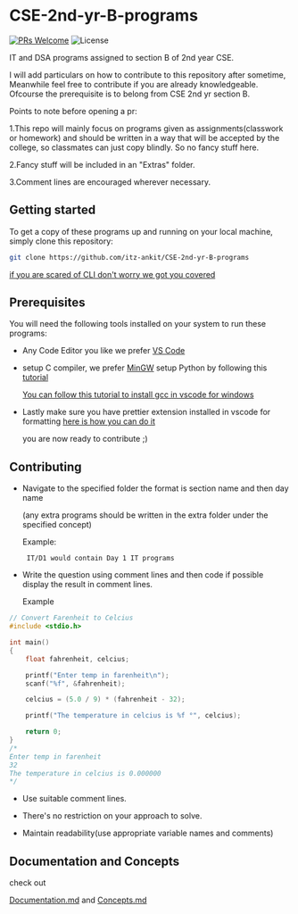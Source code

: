 # CSE-2nd-yr-B-programs

[![PRs Welcome](https://img.shields.io/badge/PRs-welcome-brightgreen.svg?style=flat-square)](https://makeapullrequest.com)
![License](https://badgen.net/github/license/micromatch/micromatch)

IT and DSA programs assigned to section B of 2nd year CSE.

I will add particulars on how to contribute to this repository after sometime, Meanwhile feel free to contribute if you are already knowledgeable.
Ofcourse the prerequisite is to belong from CSE 2nd yr section B.

Points to note before opening a pr:

1.This repo will mainly focus on programs given as assignments(classwork or homework) and should be written in a way that will be accepted by the college,
so classmates can just copy blindly. So no fancy stuff here.

2.Fancy stuff will be included in an "Extras" folder.

3.Comment lines are encouraged wherever necessary.

## Getting started

To get a copy of these programs up and running on your local machine, simply clone this repository:

```bash
git clone https://github.com/itz-ankit/CSE-2nd-yr-B-programs
```

[if you are scared of CLI don't worry we got you covered](https://www.youtube.com/watch?v=PvUexC0-D2s)

## Prerequisites

You will need the following tools installed on your system to run these programs:

- Any Code Editor you like we prefer [VS Code](https://code.visualstudio.com/download)

- setup C compiler, we prefer [MinGW](https://sourceforge.net/projects/mingw/)
  setup Python by following this [tutorial](https://youtu.be/cUAK4x_7thA?si=Qn4rZbF85UCEZxc8)

  [You can follow this tutorial to install gcc in vscode for windows](https://www.youtube.com/watch?v=Ubfgi4NoTPk)

- Lastly make sure you have prettier extension installed in vscode for formatting
  [here is how you can do it](https://www.youtube.com/watch?v=__eiQumLOEo)

  you are now ready to contribute ;)

## Contributing

- Navigate to the specified folder the format is section name and then day name

  (any extra programs should be written in the extra folder under the specified concept)

  Example:

  ```
   IT/D1 would contain Day 1 IT programs
  ```

- Write the question using comment lines and then code
  if possible display the result in comment lines.

  Example

```C
// Convert Farenheit to Celcius
#include <stdio.h>

int main()
{
    float fahrenheit, celcius;

    printf("Enter temp in farenheit\n");
    scanf("%f", &fahrenheit);

    celcius = (5.0 / 9) * (fahrenheit - 32);

    printf("The temperature in celcius is %f °", celcius);

    return 0;
}
/*
Enter temp in farenheit
32
The temperature in celcius is 0.000000
*/

```

- Use suitable comment lines.

- There's no restriction on your approach to solve.

- Maintain readability(use appropriate variable names and comments)

## Documentation and Concepts

check out

[Documentation.md](Documentation.md) and [Concepts.md](Concepts.md)
